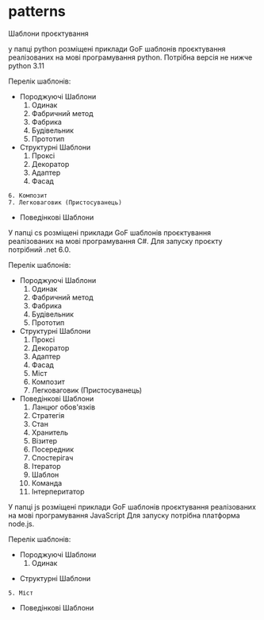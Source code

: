# patterns
Шаблони проєктування

у папці python розміщені приклади GoF шаблонів проєктування реалізованих на мові програмування python. Потрібна версія не нижче python 3.11

Перелік шаблонів:
- Породжуючі Шаблони
    1. Одинак
    2. Фабричний метод
    3. Фабрика
    4. Будівельник
    5. Прототип 
- Структурні Шаблони
    1. Проксі
    2. Декоратор
    3. Адаптер
    4. Фасад 
<!--    5. Міст -->
    6. Композит
    7. Легковаговик (Пристосуванець)

- Поведінкові Шаблони
 <!--    1. Ланцюг обов'язків 
    1. Стратегія
    2. Стан
    3. Хранитель
    4. Візитер
    5. Посередник
    6. Спостерігач
    7. Ітератор
    8. Шаблон
    9.  Команда
    10. Інтерпертатор -->

У папці cs розміщені приклади GoF шаблонів проєктування реалізованих на мові програмування C#. Для запуску проєкту потрібний .net 6.0. 


Перелік шаблонів:
- Породжуючі Шаблони
    1. Одинак
    2. Фабричний метод
    3. Фабрика
    4. Будівельник
    5. Прототип
- Структурні Шаблони
    1. Проксі
    2. Декоратор
    3. Адаптер
    4. Фасад
    5. Міст
    6. Композит
    7. Легковаговик (Пристосуванець)
- Поведінкові Шаблони
    1. Ланцюг обов'язків 
    2. Стратегія
    3. Стан
    4. Хранитель
    5. Візитер
    6. Посередник
    7. Спостерігач
    8. Ітератор
    9. Шаблон
    10. Команда
    11. Інтерперитатор

У папці js розміщені приклади GoF шаблонів проєктування реалізованих на мові програмування JavaScript  Для запуску потрібна платформа node.js. 

Перелік шаблонів:
 - Породжуючі Шаблони
    1. Одинак
<!--     2. Фабричний метод
    3. Фабрика
    4. Будівельник
    5. Прототип -->
- Структурні Шаблони
<!--  1. Проксі
    2. Декоратор
    3. Адаптер
    4. Фасад -->
    5. Міст
<!-- 6. Композит
    7. Легковаговик (Пристосуванець)
    -->
- Поведінкові Шаблони
 <!--    1. Ланцюг обов'язків 
    2. Стратегія
    3. Стан
    4. Хранитель
    5. Візитер
    6. Посередник
    7. Спостерігач
    8. Ітератор
    9. Шаблон
    10. Команда
    11. Інтерпертатор -->